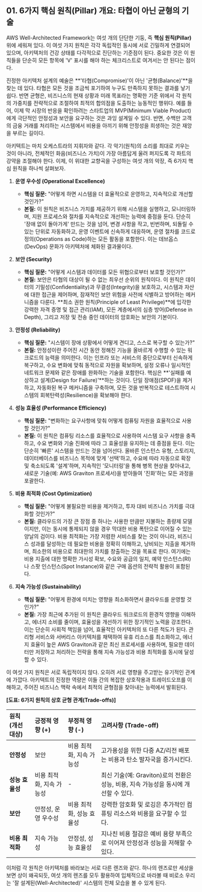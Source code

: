 ## 01. 6가지 핵심 원칙(Pillar) 개요: 타협이 아닌 균형의 기술

AWS Well-Architected Framework는 여섯 개의 단단한 기둥, 즉 **핵심 원칙(Pillar)** 위에 세워져 있다. 이 여섯 가지 원칙은 각각 독립적인 동시에 서로 긴밀하게 연결되어 있으며, 아키텍처의 건강 상태를 다각적으로 진단하는 기준점이 된다. 중요한 것은 이 원칙들을 단순히 모든 항목에 'V' 표시를 해야 하는 체크리스트로 여겨서는 안 된다는 점이다.

진정한 아키텍처 설계의 예술은 **'타협(Compromise)'이 아닌 '균형(Balance)'**을 찾는 데 있다. 타협은 모든 것을 조금씩 포기하여 누구도 만족하지 못하는 결과를 낳기 쉽다. 반면 균형은, 비즈니스의 현재 상황과 미래 목표라는 명확한 기준 위에서 각 원칙의 가중치를 전략적으로 조절하여 최적의 합의점을 도출하는 능동적인 행위다. 예를 들어, 이제 막 시장의 반응을 확인하려는 스타트업의 MVP(Minimum Viable Product)에게 극단적인 안정성과 보안을 요구하는 것은 과잉 설계일 수 있다. 반면, 수백만 고객의 금융 거래를 처리하는 시스템에서 비용을 아끼기 위해 안정성을 희생하는 것은 재앙을 부르는 길이다.

아키텍트는 마치 오케스트라의 지휘자와 같다. 각 악기(원칙)의 소리를 최대로 키우는 것이 아니라, 전체적인 화음(비즈니스 가치)이 가장 아름답게 울려 퍼지도록 각 파트의 강약을 조절해야 한다. 이제, 이 위대한 교향곡을 구성하는 여섯 개의 악장, 즉 6가지 핵심 원칙을 하나씩 살펴보자.

1.  **운영 우수성 (Operational Excellence)**
    * **핵심 질문:** "어떻게 하면 시스템을 더 효율적으로 운영하고, 지속적으로 개선할 것인가?"
    * **본질:** 이 원칙은 비즈니스 가치를 제공하기 위해 시스템을 실행하고, 모니터링하며, 지원 프로세스와 절차를 지속적으로 개선하는 능력에 중점을 둔다. 단순히 '장애 없이 돌아가게' 만드는 것을 넘어, 변경 사항을 작고, 빈번하며, 되돌릴 수 있는 단위로 자동화하고, 운영 이벤트에 신속하게 대응하며, 운영 절차를 코드로 정의(Operations as Code)하는 모든 활동을 포함한다. 이는 데브옵스(DevOps) 문화가 아키텍처에 체화된 결과물이다.

2.  **보안 (Security)**
    * **핵심 질문:** "어떻게 시스템과 데이터를 모든 위협으로부터 보호할 것인가?"
    * **본질:** 보안은 타협의 대상이 될 수 없는 최우선 순위의 원칙이다. 이 원칙은 데이터의 기밀성(Confidentiality)과 무결성(Integrity)을 보호하고, 시스템과 자산에 대한 접근을 제어하며, 잠재적인 보안 위험을 사전에 식별하고 방어하는 메커니즘을 다룬다. **최소 권한 원칙(Principle of Least Privilege)**에 입각한 강력한 자격 증명 및 접근 관리(IAM), 모든 계층에서의 심층 방어(Defense in Depth), 그리고 저장 및 전송 중인 데이터의 암호화는 보안의 기본이다.

3.  **안정성 (Reliability)**
    * **핵심 질문:** "시스템이 장애 상황에서 어떻게 견디고, 스스로 복구할 수 있는가?"
    * **본질:** 안정성이란 주어진 시간 동안 정해진 기능을 올바르게 수행할 수 있는 워크로드의 능력을 의미한다. 이는 인프라 또는 서비스의 중단으로부터 신속하게 복구하고, 수요 변화에 맞춰 동적으로 자원을 확보하며, 설정 오류나 일시적인 네트워크 문제와 같은 장애를 완화하는 기술을 포함한다. 핵심은 **'실패를 예상하고 설계(Design for Failure)'**하는 것이다. 단일 장애점(SPOF)을 제거하고, 자동화된 복구 메커니즘을 구축하며, 모든 것을 반복적으로 테스트하여 시스템의 회복탄력성(Resilience)을 확보해야 한다.

4.  **성능 효율성 (Performance Efficiency)**
    * **핵심 질문:** "변화하는 요구사항에 맞춰 어떻게 컴퓨팅 자원을 효율적으로 사용할 것인가?"
    * **본질:** 이 원칙은 컴퓨팅 리소스를 효율적으로 사용하여 시스템 요구 사항을 충족하고, 수요 변화와 기술 진화에 따라 그 효율성을 유지하는 데 중점을 둔다. 이는 단순히 '빠른' 시스템을 만드는 것을 넘어선다. 올바른 인스턴스 유형, 스토리지, 데이터베이스를 비즈니스 목적에 맞게 '선택'하고, 수요에 따라 자동으로 확장 및 축소되도록 '설계'하며, 지속적인 '모니터링'을 통해 병목 현상을 찾아내고, 새로운 기술(예: AWS Graviton 프로세서)을 받아들여 '진화'하는 모든 과정을 포괄한다.

5.  **비용 최적화 (Cost Optimization)**
    * **핵심 질문:** "어떻게 불필요한 비용을 제거하고, 투자 대비 비즈니스 가치를 극대화할 것인가?"
    * **본질:** 클라우드의 가장 큰 장점 중 하나는 사용한 만큼만 지불하는 종량제 모델이지만, 이는 동시에 통제되지 않을 경우 막대한 비용 폭탄으로 이어질 수 있는 양날의 검이다. 비용 최적화는 가장 저렴한 서비스를 찾는 것이 아니라, 비즈니스 성과를 달성하는 데 필요한 비용을 정확히 이해하고, 낭비되는 지출을 제거하며, 최소한의 비용으로 최대한의 가치를 창출하는 것을 목표로 한다. 여기에는 비용 지출에 대한 명확한 가시성 확보, 수요와 공급의 일치, 예약 인스턴스(RI)나 스팟 인스턴스(Spot Instance)와 같은 구매 옵션의 전략적 활용이 포함된다.

6.  **지속 가능성 (Sustainability)**
    * **핵심 질문:** "어떻게 환경에 미치는 영향을 최소화하면서 클라우드를 운영할 것인가?"
    * **본질:** 가장 최근에 추가된 이 원칙은 클라우드 워크로드의 환경적 영향을 이해하고, 에너지 소비를 줄이며, 효율성을 개선하기 위한 장기적인 노력을 강조한다. 이는 단순히 사회적 책임을 넘어, 효율적인 아키텍처의 또 다른 척도가 된다. 관리형 서비스와 서버리스 아키텍처를 채택하여 유휴 리소스를 최소화하고, 에너지 효율이 높은 AWS Graviton과 같은 최신 프로세서를 사용하며, 필요한 데이터만 저장하고 처리하는 전략을 통해 지속 가능성과 비용 최적화를 동시에 달성할 수 있다.

이 여섯 가지 원칙은 서로 독립적이지 않다. 오히려 서로 영향을 주고받는 유기적인 관계에 가깝다. 아키텍트의 진정한 역량은 이들 간의 복잡한 상호작용과 트레이드오프를 이해하고, 주어진 비즈니스 맥락 속에서 최적의 균형점을 찾아내는 능력에서 발휘된다.

**[도표: 6가지 원칙의 상호 균형 관계(Trade-offs)]**

| 원칙 (개선 대상) | 긍정적 영향 (+) | 부정적 영향 (-) | 고려사항 (Trade-off) |
| :--- | :--- | :--- | :--- |
| **안정성** | 보안 | 비용 최적화, 지속 가능성 | 고가용성을 위한 다중 AZ/리전 배포는 비용과 탄소 발자국을 증가시킨다. |
| **성능 효율성**| 비용 최적화, 지속 가능성| - | 최신 기술(예: Graviton)로의 전환은 성능, 비용, 지속 가능성을 동시에 개선할 수 있다. |
| **보안** | 안정성, 운영 우수성 | 비용 최적화, 성능 효율성 | 강력한 암호화 및 로깅은 추가적인 컴퓨팅 리소스와 비용을 요구할 수 있다. |
| **비용 최적화**| 지속 가능성 | 안정성, 성능 효율성 | 지나친 비용 절감은 예비 용량 부족으로 이어져 안정성과 성능을 저해할 수 있다. |

이처럼 각 원칙은 아키텍처를 바라보는 서로 다른 렌즈와 같다. 하나의 렌즈로만 세상을 보면 상이 왜곡되듯, 여섯 개의 렌즈를 모두 활용하여 입체적으로 바라볼 때 비로소 우리는 '잘 설계된(Well-Architected)' 시스템의 전체 모습을 볼 수 있게 된다.